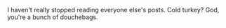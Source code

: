 <!--
.. title: Only Joking!
.. slug: only-joking
.. date: 2008-05-09 10:14:22-05:00
.. tags: imho
-->


I haven't really stopped reading everyone else's posts. Cold turkey?
God, you're a bunch of douchebags.